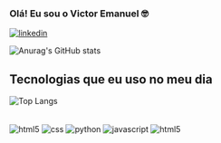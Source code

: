 ### Olá! Eu sou o Victor Emanuel 🤓

[![linkedin](https://img.shields.io/badge/LinkedIn-0077B5?style=for-the-badge&logo=linkedin&logoColor=white)](https://www.linkedin.com/in/victoremanuel1/)


![Anurag's GitHub stats](https://github-readme-stats.vercel.app/api?username=VictorEmanuel1&show_icons=true&theme=dark)


## Tecnologias que eu uso no meu dia

![Top Langs](https://github-readme-stats.vercel.app/api/top-langs/?username=VictorEmanuel1&layout=compact)

<div style="Display: inline_block"><br/>
    <img align="center" alt="html5 "src="https://img.shields.io/badge/HTML5-E34F26?style=for-the-badge&logo=html5&logoColor=white">
    <img align="center" alt="css"src="https://img.shields.io/badge/CSS3-1572B6?style=for-the-badge&logo=css3&logoColor=white" >
    <img align="center" alt="python "src="https://img.shields.io/badge/Python-14354C?style=for-the-badge&logo=python&logoColor=white" >
    <img align="center" alt="javascript "src="https://img.shields.io/badge/JavaScript-323330?style=for-the-badge&logo=javascript&logoColor=F7DF1E" >
    <img align="center" alt="html5 "src="https://img.shields.io/badge/HTML5-E34F26?style=for-the-badge&logo=html5&logoColor=white" >
</div> 
